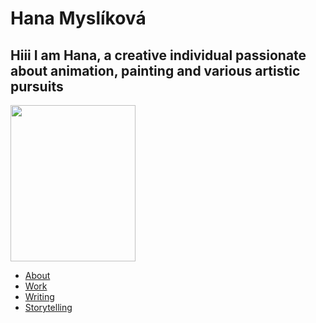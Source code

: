 # Hana Myslíková
## Hiii I am Hana, a creative individual passionate about animation, painting and various artistic pursuits
<img src="https://github.com/Typkazprahe/HanaMyslikova/assets/149475635/72425718-412f-46c2-9e53-5e12c66b3b54" width="200" height="250">

- [About](about/index.md) 
- [Work](work/index.md) 
- [Writing](writing/index.md)
- [Storytelling](process.md)
